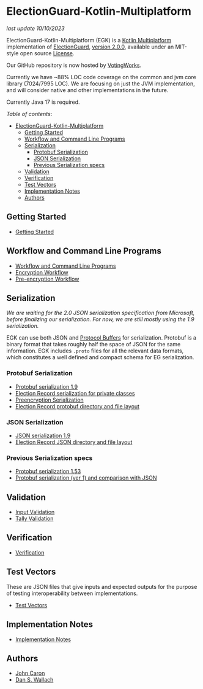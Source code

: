 # ElectionGuard-Kotlin-Multiplatform

_last update 10/10/2023_

ElectionGuard-Kotlin-Multiplatform (EGK) is a [Kotlin Multiplatform](https://kotlinlang.org/docs/multiplatform.html) 
implementation of 
[ElectionGuard](https://github.com/microsoft/electionguard), 
[version 2.0.0](https://github.com/microsoft/electionguard/releases/download/v2.0/EG_Spec_2_0.pdf), 
available under an MIT-style open source [License](LICENSE). 

Our GitHub repository is now hosted by [VotingWorks](https://www.voting.works/).

Currently we have ~88% LOC code coverage on the common and jvm core library (7024/7995 LOC). We are focusing on just 
the JVM implementation, and will consider native and other implementations in the future. 

Currently Java 17 is required.

*Table of contents*:
<!-- TOC -->
* [ElectionGuard-Kotlin-Multiplatform](#electionguard-kotlin-multiplatform)
  * [Getting Started](#getting-started)
  * [Workflow and Command Line Programs](#workflow-and-command-line-programs)
  * [Serialization](#serialization)
    * [Protobuf Serialization](#protobuf-serialization)
    * [JSON Serialization](#json-serialization)
    * [Previous Serialization specs](#previous-serialization-specs)
  * [Validation](#validation)
  * [Verification](#verification)
  * [Test Vectors](#test-vectors)
  * [Implementation Notes](#implementation-notes)
  * [Authors](#authors)
<!-- TOC -->

## Getting Started
* [Getting Started](docs/GettingStarted.md)

## Workflow and Command Line Programs
* [Workflow and Command Line Programs](docs/CommandLineInterface.md)
* [Encryption Workflow](docs/Encryption.md)
* [Pre-encryption Workflow](docs/Preencryption.md)


## Serialization

_We are waiting for the 2.0 JSON serialization specification from Microsoft, before finalizing our serialization. For now,
we are still mostly using the 1.9 serialization._

EGK can use both JSON and [Protocol Buffers](https://en.wikipedia.org/wiki/Protocol_Buffers) for serialization.
Protobuf is a binary format that takes roughly half the space of JSON for the same information.
EGK includes `.proto` files for all the relevant data formats, which constitutes a well defined
and compact schema for EG serialization.

### Protobuf Serialization
* [Protobuf serialization 1.9](docs/ProtoSerializationSpec1.9.md)
* [Election Record serialization for private classes](docs/ProtoSerializationPrivate.md)
* [Preencryption Serialization](docs/PreencryptSerialization.md)
* [Election Record protobuf directory and file layout](docs/ElectionRecordProto.md)

### JSON Serialization
* [JSON serialization 1.9](docs/JsonSerializationSpec1.9.md)
* [Election Record JSON directory and file layout](docs/ElectionRecordJson.md)

### Previous Serialization specs
* [Protobuf serialization 1.53](docs/ProtoSerializationSpec1.53.md)
* [Protobuf serialization (ver 1) and comparison with JSON](docs/ProtoSerializationSpec1.md)

## Validation
* [Input Validation](docs/InputValidation.md)
* [Tally Validation](docs/TallyValidation.md)

## Verification
* [Verification](docs/Verification.md)

## Test Vectors
These are JSON files that give inputs and expected outputs for the purpose of testing interoperability between implementations.
* [Test Vectors](docs/TestVectors.md)

## Implementation Notes
* [Implementation Notes](docs/ImplementationNotes.md)

## Authors
- [John Caron](https://github.com/JohnLCaron)
- [Dan S. Wallach](https://www.cs.rice.edu/~dwallach/)